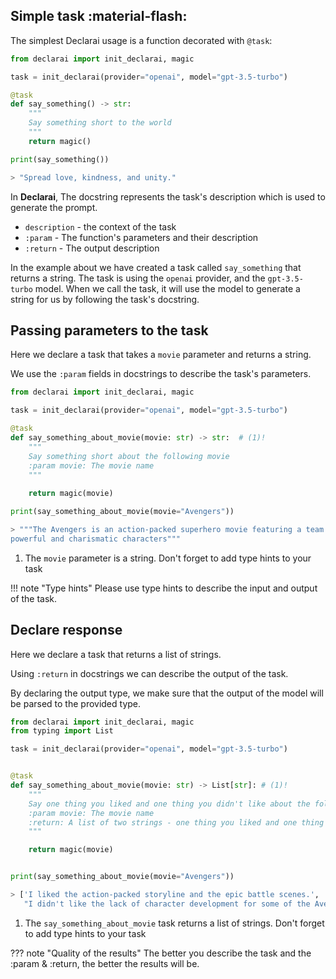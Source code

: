 ## Simple task :material-flash:
The simplest Declarai usage is a function decorated with `@task`:

```py
from declarai import init_declarai, magic

task = init_declarai(provider="openai", model="gpt-3.5-turbo")

@task
def say_something() -> str:
    """
    Say something short to the world
    """
    return magic()

print(say_something())

> "Spread love, kindness, and unity."
```
In **Declarai**, The docstring represents the task's description which is used to generate the prompt.
    
   - `description` - the context of the task
   - `:param` - The function's parameters and their description
   - `:return` - The output description

In the example about we have created a task called `say_something` that returns a string.
The task is using the `openai` provider, and the `gpt-3.5-turbo` model.
When we call the task, it will use the model to generate a string for us by following the task's docstring.


## Passing parameters to the task
Here we declare a task that takes a `movie` parameter and returns a string.

We use the `:param` fields in docstrings to describe the task's parameters.
```py
from declarai import init_declarai, magic

task = init_declarai(provider="openai", model="gpt-3.5-turbo")

@task
def say_something_about_movie(movie: str) -> str:  # (1)!
    """
    Say something short about the following movie
    :param movie: The movie name
    """
    
    return magic(movie)

print(say_something_about_movie(movie="Avengers"))

> """The Avengers is an action-packed superhero movie featuring a team of 
powerful and charismatic characters"""
```

1. The `movie` parameter is a string.  Don't forget to add type hints to your task

!!! note "Type hints"
    Please use type hints to describe the input and output of the task.


## Declare response 

Here we declare a task that returns a list of strings.

Using `:return` in docstrings we can describe the output of the task.
 
By declaring the output type, we make sure that the output of the model will be parsed to the provided type.

```py
from declarai import init_declarai, magic
from typing import List

task = init_declarai(provider="openai", model="gpt-3.5-turbo")


@task
def say_something_about_movie(movie: str) -> List[str]: # (1)!
    """
    Say one thing you liked and one thing you didn't like about the following movie
    :param movie: The movie name
    :return: A list of two strings - one thing you liked and one thing you didn't like 
    """

    return magic(movie)


print(say_something_about_movie(movie="Avengers"))

> ['I liked the action-packed storyline and the epic battle scenes.',
   "I didn't like the lack of character development for some of the Avengers."]

```

1. The `say_something_about_movie` task returns a list of strings.  Don't forget to add type hints to your task

??? note "Quality of the results"
    The better you describe the task and the :param & :return, the better the results will be.



